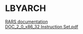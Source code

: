 # LBYARCH

[RARS documentation](https://github.com/TheThirdOne/rars/wiki) <br>
[DOC_2_0_x86_32 Instruction Set.pdf](DOC_2_0_x86_32%20Instruction%20Set.pdf)
